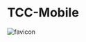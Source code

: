 # TCC-Mobile
![favicon](https://user-images.githubusercontent.com/83377246/182624365-4679dd31-7bf0-4e10-b628-96d5232e0040.png)

